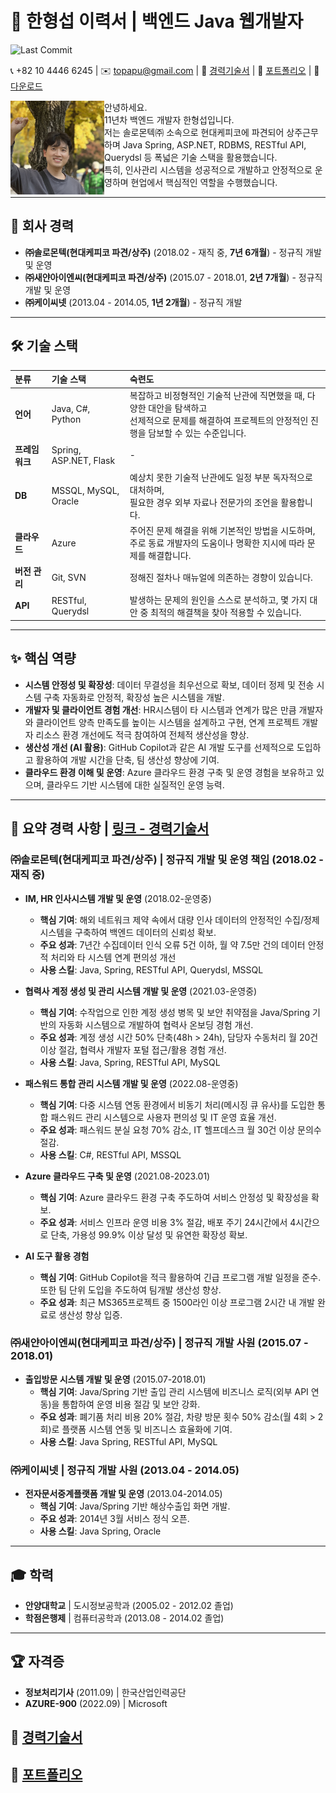 # 💫 한형섭 이력서 | 백엔드 Java 웹개발자

![Last Commit](https://img.shields.io/github/last-commit/jakaruru/hyungsup?style=flat-square&label=Last%20Update)

📞 +82 10 4446 6245 | ✉️ topapu@gmail.com | 📜 [경력기술서](DOC/career_description.md "경력기술서") | 🚀 [포트폴리오](DOC/portfolio.md "포트폴리오") | 🍃 [다운로드](PDF/resume.zip "모든문서 다운로드")

<img src = 'img/myPhoto.jpg' width="150" height="150" alt="누르지 마세요~" align="left"> 
 
 안녕하세요. <br />
11년차 백엔드 개발자 한형섭입니다. <br />
저는 솔로몬텍㈜ 소속으로 현대케피코에 파견되어 상주근무하며 Java Spring, ASP.NET, RDBMS, RESTful API, Querydsl 등 폭넓은 기술 스택을 활용했습니다. <br />
특히, 인사관리 시스템을 성공적으로 개발하고 안정적으로 운영하며 현업에서 핵심적인 역할을 수행했습니다. <br />
 
 
---

## 🏢 회사 경력

* **㈜솔로몬텍(현대케피코 파견/상주)** (2018.02 - 재직 중, **7년 6개월**) - 정규직 개발 및 운영
* **㈜새얀아이엔씨(현대케피코 파견/상주)** (2015.07 - 2018.01, **2년 7개월**) - 정규직 개발 및 운영
* **㈜케이씨넷** (2013.04 - 2014.05, **1년 2개월**) - 정규직 개발

---

## 🛠️ 기술 스택

| 분류         | 기술 스택                                     | 숙련도                                     |
| :----------- | :-------------------------------------------- | :-------------------------------------------- |
| **언어** | Java, C#, Python                  | 복잡하고 비정형적인 기술적 난관에 직면했을 때, 다양한 대안을 탐색하고<br/> 선제적으로 문제를 해결하여 프로젝트의 안정적인 진행을 담보할 수 있는 수준입니다.|
| **프레임워크** | Spring, ASP.NET, Flask       |  - |
| **DB** | MSSQL, MySQL, Oracle                    | 예상치 못한 기술적 난관에도 일정 부분 독자적으로 대처하며,<br/>필요한 경우 외부 자료나 전문가의 조언을 활용합니다.|
| **클라우드** | Azure                                         | 주어진 문제 해결을 위해 기본적인 방법을 시도하며,<br/>주로 동료 개발자의 도움이나 명확한 지시에 따라 문제를 해결합니다. |
| **버전 관리** | Git, SVN                                   |  정해진 절차나 매뉴얼에 의존하는 경향이 있습니다.                 |
| **API** | RESTful, Querydsl                   | 발생하는 문제의 원인을 스스로 분석하고, 몇 가지 대안 중 최적의 해결책을 찾아 적용할 수 있습니다. |

---

## ✨ 핵심 역량

* **시스템 안정성 및 확장성**: 데이터 무결성을 최우선으로 확보, 데이터 정제 및 전송 시스템 구축 자동화로 안정적, 확장성 높은 시스템을 개발.
* **개발자 및 클라이언트 경험 개선**: HR시스템이 타 시스템과 연계가 많은 만큼 개발자와 클라이언트 양측 만족도를 높이는 시스템을 설계하고 구현, 연계 프로젝트 개발자 리소스 환경 개선에도 적극 참여하여 전체적 생산성을 향상.
* **생산성 개선 (AI 활용)**: GitHub Copilot과 같은 AI 개발 도구를 선제적으로 도입하고 활용하여 개발 시간을 단축, 팀 생산성 향상에 기여.
* **클라우드 환경 이해 및 운영**: Azure 클라우드 환경 구축 및 운영 경험을 보유하고 있으며, 클라우드 기반 시스템에 대한 실질적인 운영 능력.


---

## 📜 요약 경력 사항 | [링크 - 경력기술서](career_description.md "경력기술서")

### ㈜솔로몬텍(현대케피코 파견/상주) | 정규직 개발 및 운영 책임 (2018.02 - 재직 중)

* **IM, HR 인사시스템 개발 및 운영** (2018.02-운영중)
    * **핵심 기여**: 해외 네트워크 제약 속에서 대량 인사 데이터의 안정적인 수집/정제 시스템을 구축하여 백엔드 데이터의 신뢰성 확보.
    * **주요 성과**: 7년간 수집데이터 인식 오류 5건 이하, 월 약 7.5만 건의 데이터 안정적 처리와 타 시스템 연계 편의성 개선
    * **사용 스킬**: Java, Spring, RESTful API, Querydsl, MSSQL

* **협력사 계정 생성 및 관리 시스템 개발 및 운영** (2021.03-운영중)
    * **핵심 기여**: 수작업으로 인한 계정 생성 병목 및 보안 취약점을 Java/Spring 기반의 자동화 시스템으로 개발하여 협력사 온보딩 경험 개선.
    * **주요 성과**: 계정 생성 시간 50% 단축(48h > 24h), 담당자 수동처리 월 20건 이상 절감, 협력사 개발자 포털 접근/활용 경험 개선.
    * **사용 스킬**: Java, Spring, RESTful API, MySQL

* **패스워드 통합 관리 시스템 개발 및 운영** (2022.08-운영중)
    * **핵심 기여**: 다중 시스템 연동 환경에서 비동기 처리(메시징 큐 유사)를 도입한 통합 패스워드 관리 시스템으로 사용자 편의성 및 IT 운영 효율 개선.
    * **주요 성과**: 패스워드 분실 요청 70% 감소, IT 헬프데스크 월 30건 이상 문의수 절감.
    * **사용 스킬**: C#, RESTful API, MSSQL

* **Azure 클라우드 구축 및 운영** (2021.08-2023.01)
    * **핵심 기여**: Azure 클라우드 환경 구축 주도하여 서비스 안정성 및 확장성을 확보.
    * **주요 성과**: 서비스 인프라 운영 비용 3% 절감, 배포 주기 24시간에서 4시간으로 단축, 가용성 99.9% 이상 달성 및 유연한 확장성 확보.

* **AI 도구 활용 경험** 
    * **핵심 기여**: GitHub Copilot을 적극 활용하여 긴급 프로그램 개발 일정을 준수. 또한 팀 단위 도입을 주도하여 팀개발 생산성 향상.
    * **주요 성과**: 최근 MS365프로젝트 중 1500라인 이상 프로그램 2시간 내 개발 완료로 생산성 향상 입증.

### ㈜새얀아이엔씨(현대케피코 파견/상주) | 정규직 개발 사원 (2015.07 - 2018.01)

* **출입방문 시스템 개발 및 운영** (2015.07-2018.01)
    * **핵심 기여**:  Java/Spring 기반 출입 관리 시스템에 비즈니스 로직(외부 API 연동)을 통합하여 운영 비용 절감 및 보안 강화.
    * **주요 성과**:  폐기품 처리 비용 20% 절감, 차량 방문 횟수 50% 감소(월 4회 > 2회)로 플랫폼 시스템 연동 및 비즈니스 효율화에 기여.
    * **사용 스킬**: Java Spring, RESTful API, MySQL

### ㈜케이씨넷 | 정규직 개발 사원 (2013.04 - 2014.05)

* **전자문서중계플랫폼 개발 및 운영** (2013.04-2014.05)
    * **핵심 기여**: Java/Spring 기반 해상수출입 화면 개발.
    * **주요 성과**: 2014년 3월 서비스 정식 오픈.
    * **사용 스킬**: Java Spring, Oracle

---

## 🎓 학력

* **안양대학교** | 도시정보공학과 (2005.02 - 2012.02 졸업)
* **학점은행제** | 컴퓨터공학과 (2013.08 - 2014.02 졸업)

---

## 🏆 자격증

* **정보처리기사** (2011.09) | 한국산업인력공단
* **AZURE-900** (2022.09) | Microsoft

## 📜 [경력기술서](DOC/career_description.md "경력기술서")

## 🚀 [포트폴리오](DOC/portfolio.md "포트폴리오")


